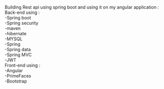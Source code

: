 Building Rest api using spring boot and using it on my angular application : <br> Back-end using : <br> -Spring boot<br> -Spring security<br> -maven<br> -hibernate<br> -MYSQL<br> -Spring <br> -Spring data<br> -Spring MVC<br> -JWT<br> Front-end using : <br> -Angular<br> -PrimeFaces<br> -Bootstrap<br>
